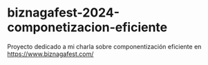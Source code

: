# biznagafest-2024-componetizacion-eficiente

Proyecto dedicado a mi charla sobre componentización eficiente en https://www.biznagafest.com/
